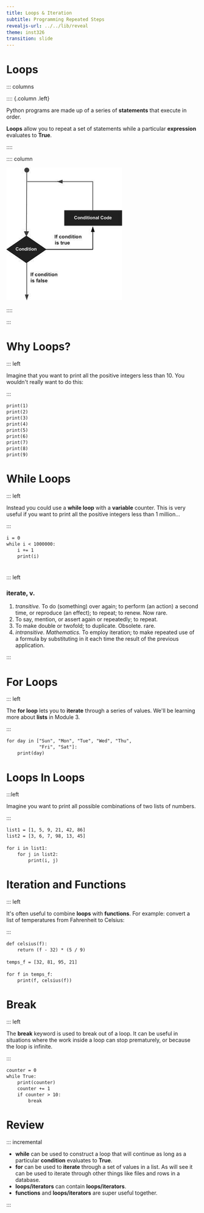 ```yaml
---
title: Loops & Iteration
subtitle: Programming Repeated Steps
revealjs-url: ../../lib/reveal
theme: inst326
transition: slide
---
```


# Loops

::: columns 

:::: {.column .left}

Python programs are made up of a series of **statements** that execute in order.

**Loops** allow you to repeat a set of statements while a particular
**expression** evaluates to **True**.

::::

:::: column

<img src="images/loop.jpg">

::::

:::


# Why Loops? 

::: left

Imagine that you want to print all the positive integers less than 10. You
wouldn't really want to do this:

:::

``` {.python .numberLines}
print(1)
print(2)
print(3)
print(4)
print(5)
print(6)
print(7)
print(8)
print(9)
```

# While Loops

::: left

Instead you could use a **while loop** with a **variable** counter. This is very
useful if you want to print all the positive integers less than 1 million...

:::

``` {.python .numberLines}
i = 0
while i < 1000000:
    i += 1
    print(i)
```

#

::: left

### iterate, v.

1. *transitive.* To do (something) over again; to perform (an action) a second
   time, or reproduce (an effect); to repeat; to renew. Now rare.
2. To say, mention, or assert again or repeatedly; to repeat.
3. To make double or twofold; to duplicate. Obsolete. rare.
4. *intransitive. Mathematics.* To employ iteration; to make repeated use of a
   formula by substituting in it each time the result of the previous
   application.

:::


# For Loops

::: left

The **for loop** lets you to **iterate** through a series of values. We'll be
learning more about **lists** in Module 3.

:::

``` {.python .lineNumbers}
for day in ["Sun", "Mon", "Tue", "Wed", "Thu", 
            "Fri", "Sat"]:
    print(day)
```

# Loops In Loops

:::left

Imagine you want to print all possible combinations of two lists of numbers.

:::

``` {.python .numberLines}
list1 = [1, 5, 9, 21, 42, 86]
list2 = [3, 6, 7, 98, 13, 45]

for i in list1:
    for j in list2:
        print(i, j)
```

# Iteration and Functions

::: left

It's often useful to combine **loops** with **functions**. For example: convert
a list of temperatures from Fahrenheit to Celsius:

:::

``` {.python .numberLines}
def celsius(f):
    return (f - 32) * (5 / 9)

temps_f = [32, 81, 95, 21]

for f in temps_f:
    print(f, celsius(f))
```

# Break

::: left

The **break** keyword is used to break out of a loop. It can be useful in
situations where the work inside a loop can stop prematurely, or because the
loop is infinite.

:::

``` {.python .numberLines}
counter = 0
while True:
    print(counter)
    counter += 1
    if counter > 10:
        break
```

# Review

::: incremental

* **while** can be used to construct a loop that will continue as long as a
  particular **condition** evaluates to **True**.
* **for** can be used to **iterate** through a set of values in a list. As will see it 
  can be used to iterate through other things like files and rows in a database.
* **loops/iterators** can contain **loops/iterators**.
* **functions** and **loops/iterators** are super useful together.

:::


